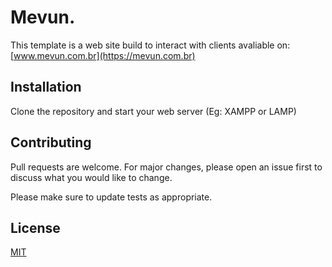 # Mevun.

This template is a web site build to interact with clients avaliable on: [www.mevun.com.br](https://mevun.com.br)


## Installation

Clone the repository and start your web server (Eg: XAMPP or LAMP)


## Contributing
Pull requests are welcome. For major changes, please open an issue first to discuss what you would like to change.

Please make sure to update tests as appropriate.

## License
[MIT](https://choosealicense.com/licenses/mit/)
